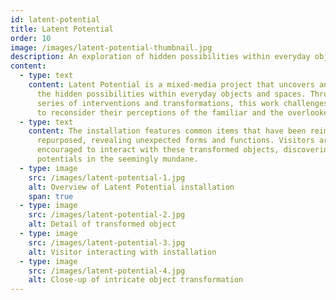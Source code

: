 ```yaml
---
id: latent-potential
title: Latent Potential
order: 10
image: /images/latent-potential-thumbnail.jpg
description: An exploration of hidden possibilities within everyday objects and spaces.
content:
  - type: text
    content: Latent Potential is a mixed-media project that uncovers and activates
      the hidden possibilities within everyday objects and spaces. Through a
      series of interventions and transformations, this work challenges viewers
      to reconsider their perceptions of the familiar and the overlooked.
  - type: text
    content: The installation features common items that have been reimagined and
      repurposed, revealing unexpected forms and functions. Visitors are
      encouraged to interact with these transformed objects, discovering new
      potentials in the seemingly mundane.
  - type: image
    src: /images/latent-potential-1.jpg
    alt: Overview of Latent Potential installation
    span: true
  - type: image
    src: /images/latent-potential-2.jpg
    alt: Detail of transformed object
  - type: image
    src: /images/latent-potential-3.jpg
    alt: Visitor interacting with installation
  - type: image
    src: /images/latent-potential-4.jpg
    alt: Close-up of intricate object transformation
---
```

